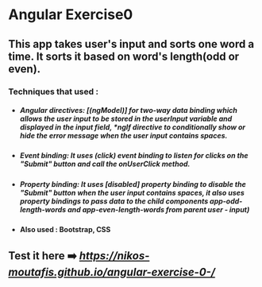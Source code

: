 <head>
  <link rel="stylesheet" href="https://cdnjs.cloudflare.com/ajax/libs/font-awesome/5.15.3/css/all.min.css" integrity="sha512-qQvN2WXNz8M/sJN4i4c7aZys75OTu8iVxJVXsZl7V0zWVRu8PWV1i0mEgsNCeBtJOJBJtSeFB1tVTZ/BpYiDfQ==" crossorigin="anonymous" referrerpolicy="no-referrer" />
</head>

# Angular Exercise0

## This app takes user's input and sorts one word a time. It sorts it based on word's length(odd or even).
### Techniques that used :

- ##### Angular directives: [(ngModel)]  for two-way data binding which allows the user input to be stored in the userInput variable and displayed in the input field, *ngIf directive to conditionally show or hide the error message when the user input contains spaces. 
- ##### Event binding: It uses (click) event binding to listen for clicks on the "Submit" button and call the onUserClick method. 
- ##### Property binding: It uses [disabled] property binding to disable the "Submit" button when the user input contains spaces, it also uses  property bindings to pass data to the child components app-odd-length-words and app-even-length-words from parent user - input)
  
- #### Also used : Bootstrap, CSS




## Test it here   ➡️ <i class="fa-sharp fa-solid fa-arrow-right fa-beat-fade">https://nikos-moutafis.github.io/angular-exercise-0-/</i>

